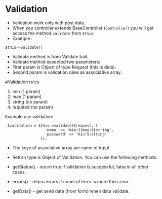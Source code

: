 # Validation 
- Validation work only with post data.
- When you controller extends BaseController (`Controller`) you will get access the method `validate`
from `$this`
- Example : <br>
<pre>
<code>$this->validate()</code>
</pre>
- Validate method is from Validate trait.
- Validate method expected two parameters:
- First param is Object of type Request (this is data).
- Second param is validation rules as associative array.

#Validation rules
1. min (1 param)
2. max (1 param)
3. string (no param)
4. required (no param)

Example use validation:
<pre>
<code> $validation = $this->validate($request, [
                  'name' => 'min:2|max:8|string',
                  'password' => 'min:5|string'
                ]);</code>
</pre>

- The keys of associative array are name of input.

- Return type is Object of Validation. You can use the following methods:
 - getStatus() - return true if validation is successful, false in all other cases.
 - errors() - return errors if count of error is more then zero.
 - getData() - get send data (from form) when data validate.
 